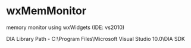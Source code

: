 wxMemMonitor
==========

memory monitor using wxWidgets (IDE: vs2010)


DIA Library Path
	- C:\Program Files\Microsoft Visual Studio 10.0\DIA SDK

